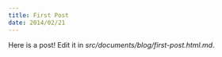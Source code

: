 ```yaml
---
title: First Post
date: 2014/02/21
---
```


Here is a post! Edit it in _src/documents/blog/first-post.html.md_.
